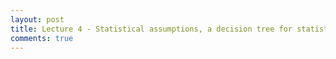 ```yaml
---
layout: post
title: Lecture 4 - Statistical assumptions, a decision tree for statistical tests, statistical graphics
comments: true
---
```


